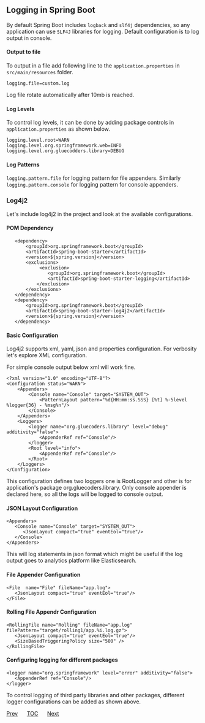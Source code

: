 ## Logging in Spring Boot

By default Spring Boot includes `logback` and `slf4j` dependencies, so any application can use `SLF4J` libraries for logging. Default configuration is to log output in console.  

#### Output to file  
To output in a file add following line to the `application.properties` in `src/main/resources` folder.    
```
logging.file=custom.log
```  
Log file rotate automatically after 10mb is reached.  

#### Log Levels  
To control log levels, it can be done by adding package controls in `application.properties` as shown below.  
```
logging.level.root=WARN
logging.level.org.springframework.web=INFO
logging.level.org.gluecodders.library=DEBUG
```  

#### Log Patterns  
`logging.pattern.file` for logging pattern for file appenders. Similarly `logging.pattern.console` for logging pattern for console appenders.  

### Log4j2
Let's include log4j2 in the project and look at the available configurations.

#### POM Dependency
```
   <dependency>
       <groupId>org.springframework.boot</groupId>
       <artifactId>spring-boot-starter</artifactId>
       <version>${spring.version}</version>
       <exclusions>
            <exclusion>
               <groupId>org.springframework.boot</groupId>
               <artifactId>spring-boot-starter-logging</artifactId>
           </exclusion>
       </exclusions>
   </dependency>
   <dependency>
       <groupId>org.springframework.boot</groupId>
       <artifactId>spring-boot-starter-log4j2</artifactId>
       <version>${spring.version}</version>
   </dependency>
```  

#### Basic Configuration  

Log4j2 supports xml, yaml, json and properties configuration. For verbosity let's explore XML configuration.  

For simple console output below xml will work fine.  
```
<?xml version="1.0" encoding="UTF-8"?>
<Configuration status="WARN">
    <Appenders>
        <Console name="Console" target="SYSTEM_OUT">
            <PatternLayout pattern="%d{HH:mm:ss.SSS} [%t] %-5level %logger{36} - %msg%n"/>
        </Console>
    </Appenders>
    <Loggers>
        <logger name="org.gluecoders.library" level="debug" additivity="false">
            <AppenderRef ref="Console"/>
        </logger>
        <Root level="info">
            <AppenderRef ref="Console"/>
        </Root>
    </Loggers>
</Configuration>
```  
This configuration defines two loggers one is RootLogger and other is for application's package org.gluecoders.library. Only console appender is declared here, so all the logs will be logged to console output.  

#### JSON Layout Configuration  
```
<Appenders>
   <Console name="Console" target="SYSTEM_OUT">
      <JsonLayout compact="true" eventEol="true"/>
   </Console>
</Appenders>  
```
This will log statements in json format which might be useful if the log output goes to analytics platform like Elasticsearch.  

#### File Appender Configuration
```
<File  name="File" fileName="app.log">
   <JsonLayout compact="true" eventEol="true"/>
</File>
```

#### Rolling File Appendr Configuration
```
<RollingFile name="Rolling" fileName="app.log" filePattern="target/rolling1/app.%i.log.gz">
   <JsonLayout compact="true" eventEol="true"/>
   <SizeBasedTriggeringPolicy size="500" />
</RollingFile>
```

#### Configuring logging for different packages  
```
<logger name="org.springframework" level="error" additivity="false">
   <AppenderRef ref="Console"/>
</logger>
```  
To control logging of third party libraries and other packages, different logger configurations can be added as shown above.  

[Prev](/testing-rest-webmvctest.md)&nbsp;&nbsp;&nbsp;&nbsp;&nbsp;&nbsp;[TOC](/TOC.md)&nbsp;&nbsp;&nbsp;&nbsp;&nbsp;&nbsp;[Next](#)